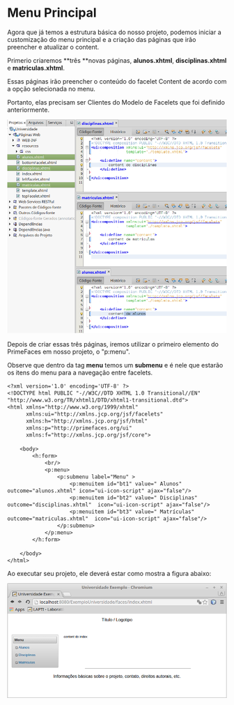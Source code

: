 # Menu Principal

Agora que já temos a estrutura básica do nosso projeto, podemos iniciar a customização do menu principal e a criação das páginas que irão preencher e atualizar o content.

Primerio criaremos **três **novas páginas, **alunos.xhtml**, **disciplinas.xhtml** e **matriculas.xhtml**.

Essas páginas irão preencher o conteúdo do facelet Content de acordo com a opção selecionada no menu.

Portanto, elas precisam ser Clientes do Modelo de Facelets que foi definido anteriormente.

![](/assets/contentscustom.png)

Depois de criar essas três páginas, iremos utilizar o primeiro elemento do PrimeFaces em nosso projeto, o "p:menu".

Observe que dentro da tag **menu** temos um **submenu** e é nele que estarão os itens do menu para a navegação entre facelets.

```xhtml
<?xml version='1.0' encoding='UTF-8' ?>
<!DOCTYPE html PUBLIC "-//W3C//DTD XHTML 1.0 Transitional//EN" "http://www.w3.org/TR/xhtml1/DTD/xhtml1-transitional.dtd">
<html xmlns="http://www.w3.org/1999/xhtml"
      xmlns:ui="http://xmlns.jcp.org/jsf/facelets"
      xmlns:h="http://xmlns.jcp.org/jsf/html"
      xmlns:p="http://primefaces.org/ui"
      xmlns:f="http://xmlns.jcp.org/jsf/core">

    <body>
        <h:form>            
            <br/>
            <p:menu>
                <p:submenu label="Menu" >
                    <p:menuitem id="bt1" value=" Alunos" outcome="alunos.xhtml" icon="ui-icon-script" ajax="false"/>
                    <p:menuitem id="bt2" value=" Disciplinas" outcome="disciplinas.xhtml"  icon="ui-icon-script" ajax="false"/>
                    <p:menuitem id="bt3" value=" Matrículas" outcome="matriculas.xhtml"  icon="ui-icon-script" ajax="false"/>
                </p:submenu>
            </p:menu>
        </h:form>

    </body>
</html>
```

Ao executar seu projeto, ele deverá estar como mostra a figura abaixo:

![](/assets/menuateagora.png)

